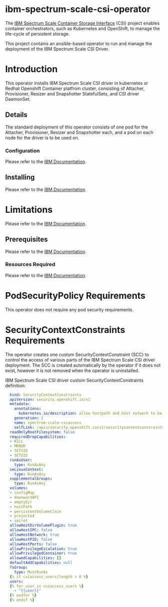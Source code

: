 
# ibm-spectrum-scale-csi-operator
The [IBM Spectrum Scale Container Storage Interface](https://github.com/IBM/ibm-spectrum-scale-csi) (CSI) project enables container orchestrators, such as Kubernetes and OpenShift, to manage the life-cycle of persistent storage.

This project contains an ansible-based operator to run and manage the deployment of the IBM Spectrum Scale CSI Driver.

# Introduction
This operator installs IBM Spectrum Scale CSI driver in kubernetes or Redhat Openshift Container platfrom cluster, consisting of Attacher, Provisioner, Resizer and Snapshotter StatefulSets, and CSI driver DaemonSet.

## Details
The standard deployment of this operator consists of one pod for the Attacher, Provisioner, Resizer and Snapshotter each, and a pod on each node for the driver is to be used on.

### Configuration
Please refer to the [IBM Documentation](https://www.ibm.com/docs/en/spectrum-scale-csi?topic=240-configurations).

## Installing
Please refer to the [IBM Documentation](https://www.ibm.com/docs/en/spectrum-scale-csi?topic=240-installation).

# Limitations
Please refer to the [IBM Documentation](https://www.ibm.com/docs/en/spectrum-scale-csi?topic=240-limitations).

## Prerequisites
Please refer to the [IBM Documentation](https://www.ibm.com/docs/en/spectrum-scale-csi?topic=installation-performing-pre-tasks).

### Resources Required
Please refer to the [IBM Documentation](https://www.ibm.com/docs/en/spectrum-scale-csi?topic=240-planning).

# PodSecurityPolicy Requirements
This operator does not require any pod  security requirements.

# SecurityContextConstraints Requirements
The operator creates one custom SecurityContextConstraint (SCC) to control the access of various parts of the IBM Spectrum Scale CSI driver deployment. The SCC is created automatically by the operator if it does not exist, however it is not removed when the operator is uninstalled.

IBM Spectrum Scale CSI driver custom SecurityContextConstraints definition:

``` YAML
  kind: SecurityContextConstraints
  apiVersion: security.openshift.io/v1
  metadata:
    annotations:
      kubernetes.io/description: allow hostpath and host network to be accessible
    generation: 1
    name: spectrum-scale-csiaccess
    selfLink: /apis/security.openshift.io/v1/securitycontextconstraints/spectrum-scale-csiaccess
  readOnlyRootFilesystem: false
  requiredDropCapabilities:
  - KILL
  - MKNOD
  - SETUID
  - SETGID
  runAsUser:
    type: RunAsAny
  seLinuxContext:
    type: RunAsAny
  supplementalGroups:
    type: RunAsAny
  volumes:
  - configMap
  - downwardAPI
  - emptyDir
  - hostPath
  - persistentVolumeClaim
  - projected
  - secret
  allowHostDirVolumePlugin: true
  allowHostIPC: false
  allowHostNetwork: true
  allowHostPID: false
  allowHostPorts: false
  allowPrivilegeEscalation: true
  allowPrivilegedContainer: true
  allowedCapabilities: []
  defaultAddCapabilities: null
  fsGroup:
    type: MustRunAs
  {% if csiaccess_users|length > 0 %}
  users:
  {% for user in csiaccess_users %}
    - "{{user}}"
  {% endfor %}
  {% endif %}

```
